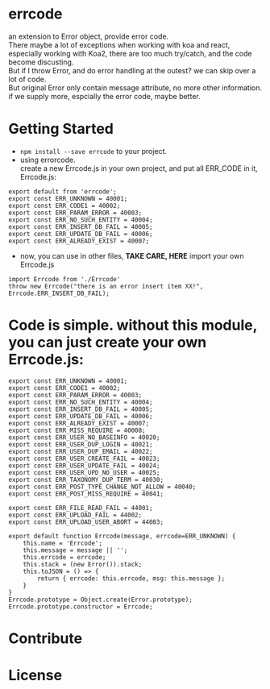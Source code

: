 # errcode
an extension to Error object, provide error code.   
There maybe a lot of exceptions when working with koa and react, especially working with Koa2, there are too much try/catch, and the code become discusting.  
But if I throw Error, and do error handling at the outest? we can skip over a lot of code.  
But original Error only contain message attribute, no more other information. if we supply more, espcially the error code, maybe better.  

# Getting Started
+ ```npm install --save errcode``` to your project.  
+ using errorcode.  
create a new Errcode.js in your own project, and put all ERR_CODE in it, Errcode.js:
```
export default from 'errcode';
export const ERR_UNKNOWN = 40001;
export const ERR_CODE1 = 40002;
export const ERR_PARAM_ERROR = 40003;
export const ERR_NO_SUCH_ENTITY = 40004;
export const ERR_INSERT_DB_FAIL = 40005;
export const ERR_UPDATE_DB_FAIL = 40006;
export const ERR_ALREADY_EXIST = 40007;
```
+ now, you can use in other files, **TAKE CARE, HERE** import your own Errcode.js
```
import Errcode from './Errcode'
throw new Errcode("there is an error insert item XX!", Errcode.ERR_INSERT_DB_FAIL);
```
# Code is simple. without this module, you can just create your own Errcode.js:
```
export const ERR_UNKNOWN = 40001;
export const ERR_CODE1 = 40002;
export const ERR_PARAM_ERROR = 40003;
export const ERR_NO_SUCH_ENTITY = 40004;
export const ERR_INSERT_DB_FAIL = 40005;
export const ERR_UPDATE_DB_FAIL = 40006;
export const ERR_ALREADY_EXIST = 40007;
export const ERR_MISS_REQUIRE = 40008;
export const ERR_USER_NO_BASEINFO = 40020;
export const ERR_USER_DUP_LOGIN = 40021;
export const ERR_USER_DUP_EMAIL = 40022;
export const ERR_USER_CREATE_FAIL = 40023;
export const ERR_USER_UPDATE_FAIL = 40024;
export const ERR_USER_UPD_NO_USER = 40025;
export const ERR_TAXONOMY_DUP_TERM = 40030;
export const ERR_POST_TYPE_CHANGE_NOT_ALLOW = 40040;
export const ERR_POST_MISS_REQUIRE = 40041;

export const ERR_FILE_READ_FAIL = 44001;
export const ERR_UPLOAD_FAIL = 44002;
export const ERR_UPLOAD_USER_ABORT = 44003;

export default function Errcode(message, errcode=ERR_UNKNOWN) {
    this.name = 'Errcode';
    this.message = message || '';
    this.errcode = errcode;
    this.stack = (new Error()).stack;
    this.toJSON = () => {
        return { errcode: this.errcode, msg: this.message };
    }
}
Errcode.prototype = Object.create(Error.prototype);
Errcode.prototype.constructor = Errcode;
```

# Contribute

# License


